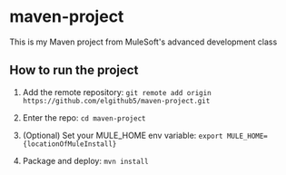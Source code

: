 # maven-project

This is my Maven project from MuleSoft's advanced development class

## How to run the project

1. Add the remote repository: `git remote add origin https://github.com/elgithub5/maven-project.git`

1. Enter the repo: `cd maven-project`

1. (Optional) Set your MULE_HOME env variable: `export MULE_HOME={locationOfMuleInstall}`

1. Package and deploy: `mvn install` 